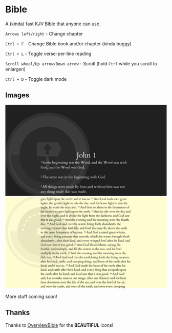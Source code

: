 # Bible
A (kinda) fast KJV Bible that anyone can use.

``Arrows left/right`` - Change chapter

``Ctrl + F`` - Change Bible book and/or chapter (kinda buggy)

``Ctrl + L`` - Toggle verse-per-line reading

``Scroll wheel/Up arrow/Down arrow`` - Scroll (hold ``Ctrl`` while you scroll to enlargen)

``Ctrl + D`` - Toggle dark mode

## Images

![Photo featuring John 1](bible.png)
![Photo featuring Genesis 1 16](bible2.png)

More stuff coming soon!

## Thanks

Thanks to [OverviewBible](https://overviewbible.com/) for the **BEAUTIFUL** icons!
